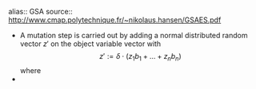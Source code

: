 alias:: GSA
source:: http://www.cmap.polytechnique.fr/~nikolaus.hansen/GSAES.pdf

- A mutation step is carried out by adding a normal distributed random vector $z'$ on the object variable vector with
  $$
  z' := \delta \cdot (z_1 b_1 + \dots + z_n b_n)
  $$
  where
-
